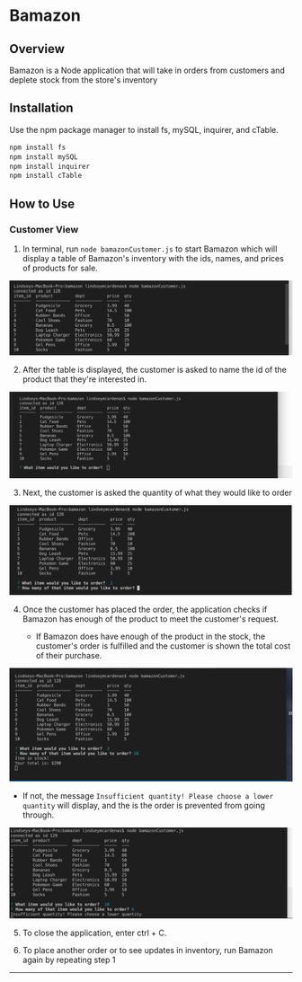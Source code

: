 # Bamazon

## Overview

Bamazon is a Node application that will take in orders from customers and deplete stock from the store's inventory

## Installation

Use the npm package manager to install fs, mySQL, inquirer, and cTable.

```bash
npm install fs
npm install mySQL
npm install inquirer
npm install cTable
```

## How to Use

### Customer View 

1. In terminal, run ``` node bamazonCustomer.js ``` to start Bamazon which will display a table of Bamazon's inventory with the ids, names, and prices of products for sale.

![alt text](img/pic0.png "Bamazon Pic 1")

2. After the table is displayed, the customer is asked to name the id of the product that they're interested in.

![alt text](img/pic1.png "Bamazon Pic 2")

3. Next, the customer is asked the quantity of what they would like to order

![alt text](img/pic2.png "Bamazon Pic 3")

4. Once the customer has placed the order, the application checks if Bamazon has enough of the product to meet the customer's request. 

   * If Bamazon does have enough of the product in the stock, the customer's order is fulfilled and the customer is shown the total cost of their purchase.

![alt text](img/pic3.png "Bamazon Pic 4")

   * If not, the message `Insufficient quantity! Please choose a lower quantity` will display, and the is the order is prevented from going through.

![alt text](img/pic6.png "Bamazon Pic 5")

5. To close the application, enter ctrl + C. 

6. To place another order or to see updates in inventory, run Bamazon again by repeating step 1

- - -
